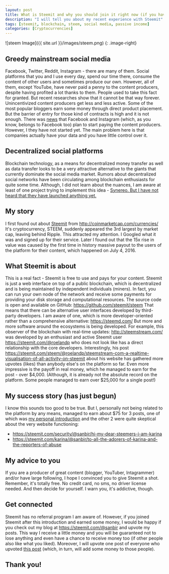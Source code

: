 ```yaml
---
layout: post
title: What is Steemit and why you should join it right now (if you haven't)
description: "I will tell you about my recent experience with Steemit"
tags: [steemit, blockchain, steem, social media, passive income]
categories: [Cryptocurrencies]
---
```


![steem Image]({{ site.url }}/images/steem.png)
{: .image-right}

<h2>Greedy mainstream social media</h2>

<p>Facebook, Twitter, Reddit, Instagram - there are many of them. Social platforms that you and I use every day, spend our time there, consume the content of other users and sometimes produce our own. However, all of them, except YouTube, have never paid a penny to the content producers, despite having profited a lot thanks to them. People used to take this fact for granted. But recent researches show that it cannot be that way forever. Unincentivized content producers get less and less active. Some of the most popular bloggers earn some money through direct product placement. But the barrier of entry for those kind of contracts is high and it is not enough. There was <a href="http://ca.askmen.com/news/tech/facebook-could-pay-users-for-posts-reports-say.html">news</a> that Facebook and Instagram (which, as you know, belongs to Facebook too) plan to start paying the content producers. However, I they have not started yet. The main problem here is that companies actually have your data and you have little control over it.</p>

<h2>Decentralized social platforms</h2>

<p>Blockchain technology, as a means for decentralized money transfer as well as data transfer looks to be a very attractive alternative to the giants that currently dominate the social media market. Rumors about decentralized social networks have been circulating among blockchain enthusiasts for quite some time. Although, I did not learn about the nuances, I am aware at least of one project trying to implement this idea - <a href="http://social.synereo.com/">Synereo. But I have not heard that they have launched anything yet.</a></p>

<h2>My story</h2>

<p>I first found out about <a href="https://steemit.com/">Steemit</a> from <a href="http://coinmarketcap.com/currencies/">http://coinmarketcap.com/currencies/</a> It's cryptocurrency, STEEM, suddenly appeared the 3rd largest by market cap, leaving behind Ripple. This attracted my attention. I Googled what it was and signed up for their service. Later I found out that the 15x rise in value was caused by the first time in history massive payout to the users of the platform for their content, which happened on July&nbsp;4,&nbsp;2016.</p>

<h2>What Steemit is about</h2>

<p>This is a real fact - Steemit is free to use and pays for your content. Steemit is just a web interface on top of a public blockchain, which is decentralized and is being maintained by independent individuals (miners). In fact, you can run your own node of the network and receive some payments for providing your disk storage and computational resources. The source code is open and available on GitHub: <a href="https://github.com/steemit/steem">https://github.com/steemit/steem</a> That means that there can be alternative user interfaces developed by third-party developers. I am aware of one, which is more developer-oriented rather than a comprehensive alternative: <a href="https://steemd.com/">https://steemd.com/</a> But more and more software around the ecosystems is being developed. For example, this observer of the blockchain with real-time updates: <a href="http://steemstream.com/">http://steemstream.com/</a> was developed by an enthusiast and active Steemit user <a href="https://steemit.com/@roelandp">https://steemit.com/@roelandp</a> who does not look like has a direct relationship with the core developers. Interestingly, his post <a href="https://steemit.com/steem/@roelandp/steemstream-com-a-realtime-visualisation-of-all-activity-on-steemit">https://steemit.com/steem/@roelandp/steemstream-com-a-realtime-visualisation-of-all-activity-on-steemit</a> about his website has gathered more upvotes (likes) than anybody else's on the platform so far. Even more impressive is the payoff in real money, which he managed to earn for the post - over $4,000. (Although, it is already not the absolute record on the platform. Some people managed to earn over $25,000 for a single post!)</p>

<h2>My success story (has just begun)</h2>

<p>I know this sounds too good to be true. But I, personally not being related to the platform by any means, managed to earn about $75 for 3 posts, one of which was <a href="https://steemit.com/introduceyourself/@sanbir/hi-guys-and-gals-i-m-alex-and-i-am-a-big-fan-of-crypto">my personal introduction</a> and the other 2 were quite skeptical about the very website functioning:</p>
<p>
	<ul>
		<li><a href="https://steemit.com/security/@sanbir/hi-my-dear-steemers-i-am-karina">https://steemit.com/security/@sanbir/hi-my-dear-steemers-i-am-karina</a></li>
		<li><a href="https://steemit.com/karina/@sanbir/to-all-the-adorers-of-karina-and-the-reporters-of-abuse">https://steemit.com/karina/@sanbir/to-all-the-adorers-of-karina-and-the-reporters-of-abuse</a></li>
	</ul>
</p>

<h2>My advice to you</h2>

<p>If you are a producer of great content (blogger, YouTuber, Intagrammer) and/or have large following, I hope I convinced you to give Steemit a shot. Remember, it's totally free. No credit card, no sms, no driver license needed. And then decide for yourself. I warn you, it's addictive, though.</p>

<h2>Get connected</h2>

<p>Steemit has no referral program I am aware of. However, if you joined Steemit after this introduction and earned some money, I would be happy if you check out my blog at <a href="https://steemit.com/@sanbir">https://steemit.com/@sanbir</a> and upvote my posts. This way I receive a little money and you will be guaranteed not to lose anything and even have a chance to receive money too (if other people also like what you liked). Moreover, I will upvote one post of everyone who upvoted <a href="https://steemit.com/steemit/@sanbir/what-is-steemit-and-why-you-should-join-it-right-now-if-you-haven-t">this post</a> (which, in turn, will add some money to those people).</p>

<h2>Thank you!</h2>

